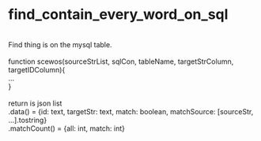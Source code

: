 # find_contain_every_word_on_sql
<body>
<br>
Find thing is on the mysql table.<br>
<br>
function scewos(sourceStrList, sqlCon, tableName, targetStrColumn, targetIDColumn){<br>
    ...<br>
}<br>
<br>
return is json list <br>
.data() = {id: text, targetStr: text, match: boolean, matchSource: [sourceStr, ...].tostring}<br>
.matchCount() = {all: int, match: int}<br>
</body>


